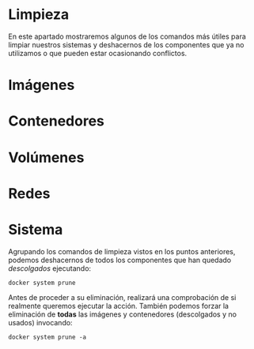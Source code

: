 
# Limpieza

En este apartado mostraremos algunos de los comandos más útiles para limpiar nuestros sistemas y deshacernos de los componentes que ya no utilizamos o que pueden estar ocasionando conflictos.

# Imágenes

# Contenedores

# Volúmenes

# Redes

# Sistema

Agrupando los comandos de limpieza vistos en los puntos anteriores, podemos deshacernos de todos los componentes que han quedado *descolgados* ejecutando:

`docker system prune`

Antes de proceder a su eliminación, realizará una comprobación de si realmente queremos ejecutar la acción. También podemos forzar la eliminación de **todas** las imágenes y contenedores (descolgados y no usados) invocando:

`docker system prune -a`